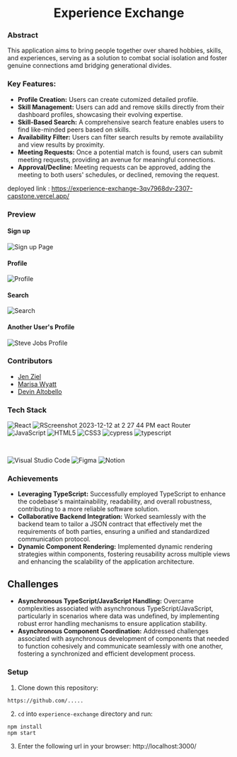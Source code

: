 <div align="center">

# Experience Exchange

</div>

### Abstract
This application aims to bring people together over shared hobbies, skills, and experiences, serving as a solution to combat social isolation and foster genuine connections amd bridging generational divides.

### Key Features:
- **Profile Creation:** Users can create cutomized detailed profile.
- **Skill Management:** Users can add and remove skills directly from their dashboard profiles, showcasing their evolving expertise.
- **Skill-Based Search:** A comprehensive search feature enables users to find like-minded peers based on skills.
- **Availability Filter:** Users can filter search results by remote availability and view results by proximity.
- **Meeting Requests:** Once a potential match is found, users can submit meeting requests, providing an avenue for meaningful connections.
- **Approval/Decline:** Meeting requests can be approved, adding the meeting to both users' schedules, or declined, removing the request.

deployed link : https://experience-exchange-3qv7968dv-2307-capstone.vercel.app/

### Preview
#### Sign up
![Sign up Page](https://github.com/experience-exchange-2307/fe_experience_exchange/assets/130857864/f09b7969-a880-40da-b6ab-8a019ae27c51)
#### Profile
![Profile](https://github.com/experience-exchange-2307/fe_experience_exchange/assets/130857864/72687321-9736-4930-b5f5-b6d2f7df7291)

#### Search 
![Search](https://github.com/experience-exchange-2307/fe_experience_exchange/assets/130857864/b02373b5-2f19-4e75-9250-2bef2c608a80)
#### Another User's Profile
![Steve Jobs Profile](https://github.com/experience-exchange-2307/fe_experience_exchange/assets/130857864/b4c28321-6cef-4b77-a752-41dad7fcf5ca)


### Contributors
- [Jen Ziel](https://www.linkedin.com/in/jen-ziel-a02820278) 
- [Marisa Wyatt](https://www.linkedin.com/in/marisarwyatt/)
- [Devin Altobello](https://www.linkedin.com/in/devin-altobello-2100036b/)



### Tech Stack

![React](https://img.shields.io/badge/react-%2320232a.svg?style=for-the-badge&logo=react&logoColor=!%2361DAFB)
![R![Screenshot 2023-12-12 at 2 27 44 PM](https://github.com/experience-exchange-2307/fe_experience_exchange/assets/130857864/a90bbb88-62b2-45c9-b4bd-9231c7f5ec1f)
eact Router](https://img.shields.io/badge/React_Router-CA4245?style=for-the-badge&logo=react-router&logoColor=white)
![JavaScript](https://img.shields.io/badge/javascript-%23323330.svg?style=for-the-badge&logo=javascript&logoColor=%23F7DF1E)
![HTML5](https://img.shields.io/badge/html5-%23E34F26.svg?style=for-the-badge&logo=html5&logoColor=white) 
![CSS3](https://img.shields.io/badge/css3-%231572B6.svg?style=for-the-badge&logo=css3&logoColor=white)
![cypress](https://img.shields.io/badge/-cypress-%23E5E5E5?style=for-the-badge&logo=cypress&logoColor=058a5e)
![typescript](https://shields.io/badge/TypeScript-3178C6?logo=TypeScript&logoColor=FFF&style=flat-square)

</br>

![Visual Studio Code](https://img.shields.io/badge/Visual%20Studio%20Code-0078d7.svg?style=for-the-badge&logo=visual-studio-code&logoColor=white)
![Figma](https://img.shields.io/badge/figma-%23F24E1E.svg?style=for-the-badge&logo=figma&logoColor=white)
![Notion](https://img.shields.io/badge/Notion-%23000000.svg?style=for-the-badge&logo=notion&logoColor=white)

### Achievements

- **Leveraging TypeScript:** Successfully employed TypeScript to enhance the codebase's maintainability, readability, and overall robustness, contributing to a more reliable software solution.
- **Collaborative Backend Integration:** Worked seamlessly with the backend team to tailor a JSON contract that effectively met the requirements of both parties, ensuring a unified and standardized communication protocol.
- **Dynamic Component Rendering:** Implemented dynamic rendering strategies within components, fostering reusability across multiple views and enhancing the scalability of the application architecture.

## Challenges

- **Asynchronous TypeScript/JavaScript Handling:** Overcame complexities associated with asynchronous TypeScript/JavaScript, particularly in scenarios where data was undefined, by implementing robust error handling mechanisms to ensure application stability.
- **Asynchronous Component Coordination:** Addressed challenges associated with asynchronous development of components that needed to function cohesively and communicate seamlessly with one another, fostering a synchronized and efficient development process.

### Setup
1. Clone down this repository:
  ```
https://github.com/.....
  ```
2. `cd` into `experience-exchange` directory and run:
  ```
  npm install
  npm start
  ```
3. Enter the following url in your browser: http://localhost:3000/

